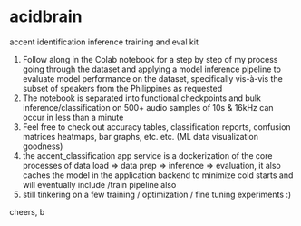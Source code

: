 # acidbrain
accent identification inference training and eval kit

1. Follow along in the Colab notebook for a step by step of my process going through the dataset and applying a model inference pipeline to evaluate model performance on the dataset, specifically vis-à-vis the subset of speakers from the Philippines as requested
2. The notebook is separated into functional checkpoints and bulk inference/classification on 500+ audio samples of 10s & 16kHz can occur in less than a minute
3. Feel free to check out accuracy tables, classification reports, confusion matrices heatmaps, bar graphs, etc. etc. (ML data visualization goodness)
4. the accent_classification app service is a dockerization of the core processes of data load => data prep => inference => evaluation, it also caches the model in the application backend to minimize cold starts and will eventually include /train pipeline also
5. still tinkering on a few training / optimization / fine tuning experiments :)

cheers,
b
